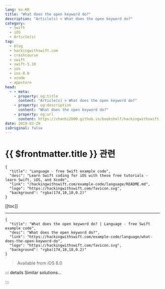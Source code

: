```yaml
---
lang: ko-KR
title: "What does the open keyword do?"
description: "Article(s) > What does the open keyword do?"
category:
  - Swift
  - iOS
  - Article(s)
tag: 
  - blog
  - hackingwithswift.com
  - crashcourse
  - swift
  - swift-5.10
  - ios
  - ios-8.0
  - xcode
  - appstore
head:
  - - meta:
    - property: og:title
      content: "Article(s) > What does the open keyword do?"
    - property: og:description
      content: "What does the open keyword do?"
    - property: og:url
      content: https://chanhi2000.github.io/bookshelf/hackingwithswift.com/example-code/language/what-does-the-open-keyword-do.html
date: 2019-03-28
isOriginal: false
---
```


# {{ $frontmatter.title }} 관련

```component VPCard
{
  "title": "Language - free Swift example code",
  "desc": "Learn Swift coding for iOS with these free tutorials - learn Swift, iOS, and Xcode",
  "link": "/hackingwithswift.com/example-code/language/README.md",
  "logo": "https://hackingwithswift.com/favicon.svg",
  "background": "rgba(174,10,10,0.2)"
}
```

[[toc]]

---

```component VPCard
{
  "title": "What does the open keyword do? | Language - free Swift example code",
  "desc": "What does the open keyword do?",
  "link": "https://hackingwithswift.com/example-code/language/what-does-the-open-keyword-do",
  "logo": "https://hackingwithswift.com/favicon.svg",
  "background": "rgba(174,10,10,0.2)"
}
```

> Available from iOS 8.0

<!-- TODO: 작성 -->

<!-- 
When working with code from another module - e.g., UIKit or a module you wrote separate from your main app - Swift differentiates between public accessibility and public overridability. That is, someone can be public for folks to use, but not public for them to extend.

Here’s an example to demonstrate the difference:

```swift
open class User {
    open func login() { }
    public func playGame() { }
    public init() { }
}
```

If that were defined in its own module, any other code accessing it would be able to inherit from the `User` class because it’s marked `open`. Inside the child class, they could override `login()` because it’s also marked `open`, but they could *not* override `playGame()` because it’s marked only as `public` - it can be *called*, but not *changed*. If you remove `open` from the whole `User` class it can be *used* but not *subclassed*.

The `open` keyword is an effective way of stopping other developers from accidentally overriding functionality that’s critical to the way your app works. If you use it selectively, subclassers can add their own functionality or perhaps replace a few non-critical components, without altering the fundamental behavior of your class.

-->

::: details Similar solutions…

<!--
/example-code/language/how-to-use-the-rethrows-keyword">How to use the rethrows keyword 
/example-code/language/how-to-check-for-valid-method-input-using-the-guard-keyword">How to check for valid method input using the guard keyword 
/example-code/system/how-to-make-your-app-open-with-a-custom-url-scheme">How to make your app open with a custom URL scheme 
/example-code/language/how-to-delay-execution-of-code-using-the-defer-keyword">How to delay execution of code using the defer keyword 
/quick-start/swiftui/how-to-open-a-new-window">How to open a new window</a>
-->

:::

